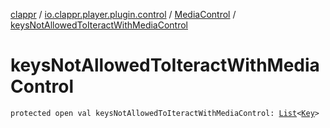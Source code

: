 [clappr](../../index.md) / [io.clappr.player.plugin.control](../index.md) / [MediaControl](index.md) / [keysNotAllowedToIteractWithMediaControl](./keys-not-allowed-to-iteract-with-media-control.md)

# keysNotAllowedToIteractWithMediaControl

`protected open val keysNotAllowedToIteractWithMediaControl: `[`List`](https://kotlinlang.org/api/latest/jvm/stdlib/kotlin.collections/-list/index.html)`<`[`Key`](../../io.clappr.player.base.keys/-key/index.md)`>`